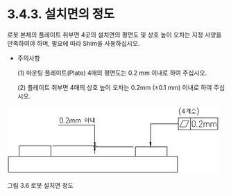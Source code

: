 ﻿# 3.4.3. 설치면의 정도

로봇 본체의 플레이트 취부면 4곳의 설치면의 평면도 및 상호 높이 오차는 지정 사양을 만족하여야 하며, 필요에 따라 Shim을 사용하십시오. 

*	주의사항

    (1)	마운팅 플레이트(Plate) 4매의 평면도는 0.2 mm 이내로 하여 주십시오.

    (2)	플레이트 취부면 4매의 상호 높이 오차는 0.2mm (±0.1 mm) 이내로 하여 주십시오.


![](../../_assets/그림_3.6_로봇_설치면_정도.png)

그림 3.6 로봇 설치면 정도